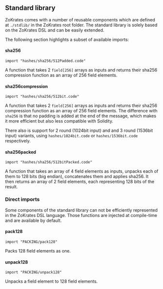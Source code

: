 ## Standard library

ZoKrates comes with a number of reusable components which are defined at `./stdlib/` in the ZoKrates root folder. The standard library is solely based on the ZoKrates DSL and can be easily extended.

The following section highlights a subset of available imports:

#### sha256

```zokrates
import "hashes/sha256/512Padded.code"
```

A function that takes 2 `field[256]` arrays as inputs and returns their sha256 compression function as an array of 256 field elements.

#### sha256compression

```zokrates
import "hashes/sha256/512bit.code"
```

A function that takes 2 `field[256]` arrays as inputs and returns their sha256 compression function as an array of 256 field elements.
The difference with `sha256` is that no padding is added at the end of the message, which makes it more efficient but also less compatible with Solidity.

There also is support for 2 round (1024bit input) and and 3 round (1536bit input) variants, using  `hashes/1024bit.code` or `hashes/1536bit.code` respectively.

#### sha256packed

```zokrates
import "hashes/sha256/512bitPacked.code" 
```

A function that takes an array of 4 field elements as inputs, unpacks each of them to 128 bits (big endian), concatenates them and applies sha256. It then returns an array of 2 field elements, each representing 128 bits of the result.

### Direct imports

Some components of the standard library can not be efficiently represented in the ZoKrates DSL language. Those functions are injected at compile-time and are available by default.

#### pack128

```zokrates
import "PACKING/pack128"
```

Packs 128 field elements as one.

#### unpack128

```zokrates
import "PACKING/unpack128"
```

Unpacks a field element to 128 field elements.